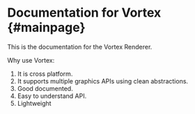 # Documentation for Vortex {#mainpage}

This is the documentation for the Vortex Renderer.

Why use Vortex:

1. It is cross platform.
2. It supports multiple graphics APIs using clean abstractions.
3. Good documented.
4. Easy to understand API.
5. Lightweight
